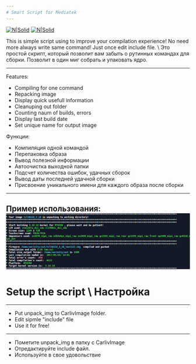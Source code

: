 ```yaml
---
# Smart Script for Mediatek
---
```

[![N|Solid](http://srtmemory.cloudapp.net/vk_btn.png)](https://vk.com/serini_ty)
[![N|Solid](http://srtmemory.cloudapp.net/4pda_btn.png)](http://4pda.ru/forum/index.php?showuser=4548849)

This is simple script using to improve your compilation experience! No need more always write same command! Just once edit include file. \ Это простой скрипт, который позволит вам забыть о рутинных командах для сборки. Позволит в один миг собрать и упаковать ядро. 

---

Features:
 - Compiling for one command
 - Repacking image
 - Display quick usefull information
 - Cleanuping out folder
 - Counting naum of builds, errors
 - Display last build date
 - Set unique name for output image

Функции:
 - Компиляция одной командой
 - Перепаковка образа
 - Вывод полезной информации
 - Автоочистка выходной папки
 - Подсчет количества ошибок, удачных сборок
 - Вывод даты последней удачной сборки
 - Присвоение уникального имени для каждого образа после сборки

---
Пример использования:
![sample](1496056306198.png)
---
# Setup the script \ Настройка
---

- Put unpack_img to CarlivImage folder.
- Edit sipmle "include" file
- Use it for free!
---
- Пометите unpack_img в папку с CarlivImage 
- Отредактируйте include файл.
- Используйте в свое удовольствие

